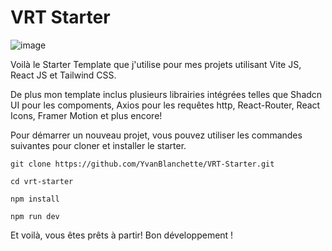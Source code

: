 # VRT Starter

![image](https://github.com/YvanBlanchette/VRT-Starter/assets/133231100/0ef3e3a3-f9b9-4c8f-b808-d1305bc8950d)

Voilà le Starter Template que j'utilise pour mes projets utilisant Vite JS, React JS et Tailwind CSS. 

De plus mon template inclus plusieurs librairies intégrées telles que Shadcn UI pour les compoments, Axios pour les requêtes http, React-Router, React Icons, Framer Motion et plus encore!

Pour démarrer un nouveau projet, vous pouvez utiliser les commandes suivantes pour cloner et installer le starter.

``` git clone https://github.com/YvanBlanchette/VRT-Starter.git ```

``` cd vrt-starter ```

``` npm install ```

``` npm run dev ```

Et voilà, vous êtes prêts à partir! Bon développement !

